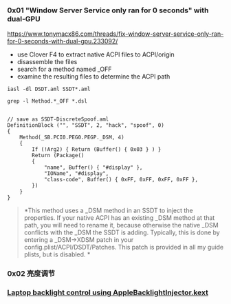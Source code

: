 ### 0x01 "Window Server Service only ran for 0 seconds" with dual-GPU

<https://www.tonymacx86.com/threads/fix-window-server-service-only-ran-for-0-seconds-with-dual-gpu.233092/>



- use Clover F4 to extract native ACPI files to ACPI/origin
- disassemble the files
- search for a method named _OFF
- examine the resulting files to determine the ACPI path



```she
iasl -dl DSDT.aml SSDT*.aml

grep -l Method.*_OFF *.dsl


```

```
// save as SSDT-DiscreteSpoof.aml
DefinitionBlock ("", "SSDT", 2, "hack", "spoof", 0)
{
    Method(_SB.PCI0.PEG0.PEGP._DSM, 4)
    {
        If (!Arg2) { Return (Buffer() { 0x03 } ) }
        Return (Package()
        {
            "name", Buffer() { "#display" },
            "IOName", "#display",
            "class-code", Buffer() { 0xFF, 0xFF, 0xFF, 0xFF },
        })
    }
}
```

>  *This method uses a _DSM method in an SSDT to inject the properties. If your native ACPI has an existing _DSM method at that path, you will need to rename it, because otherwise the native _DSM conflicts with the _DSM the SSDT is adding. Typically, this is done by entering a _DSM->XDSM patch in your config.plist/ACPI/DSDT/Patches. This patch is provided in all my guide plists, but is disabled. *

### 0x02 亮度调节

### [Laptop backlight control using AppleBacklightInjector.kext](https://www.tonymacx86.com/threads/guide-laptop-backlight-control-using-applebacklightinjector-kext.218222/)



